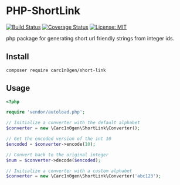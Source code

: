 # PHP-ShortLink

[![Build Status](https://travis-ci.org/carc1n0gen/php-shortlink.svg?branch=master)](https://travis-ci.org/carc1n0gen/php-shortlink) [![Coverage Status](https://coveralls.io/repos/github/carc1n0gen/php-shortlink/badge.svg?branch=master)](https://coveralls.io/github/carc1n0gen/php-shortlink?branch=master) [![License: MIT](https://img.shields.io/badge/License-MIT-yellow.svg)](https://opensource.org/licenses/MIT)

php package for generating short url friendly strings from integer ids.

## Install

```
composer require carc1n0gen/short-link
```

## Usage

```php
<?php

require 'vendor/autoload.php';

// Initialize a converter with the default alphabet
$converter = new \Carc1n0gen\ShortLink\Converter();

// Get the encoded version of the int 10
$encoded = $converter->encode(10);

// Convert back to the original integer
$num = $converter->decode($encoded);

// Initialize a converter with a custom alphabet
$converter = new \Carc1n0gen\ShortLink\Converter('abc123');
```
